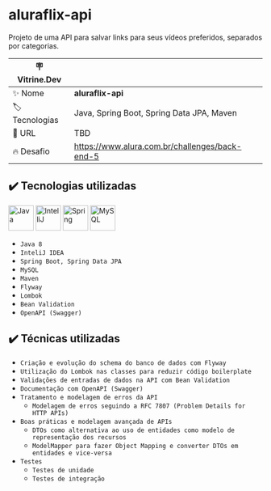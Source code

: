 # aluraflix-api

Projeto de uma API para salvar links para seus vídeos preferidos, separados por categorias.

| :placard: Vitrine.Dev |     |
| -------------  | --- |
| :sparkles: Nome        | **aluraflix-api**
| :label: Tecnologias | Java, Spring Boot, Spring Data JPA, Maven
| :rocket: URL         | TBD
| :fire: Desafio     | https://www.alura.com.br/challenges/back-end-5

## ✔️ Tecnologias utilizadas

<img alt="Java" src="https://cdn.jsdelivr.net/gh/devicons/devicon/icons/java/java-original-wordmark.svg" width="50" height="50"/> <img alt="IntelliJ" src="https://cdn.jsdelivr.net/gh/devicons/devicon/icons/intellij/intellij-original.svg" width="50" height="50"/> <img alt="Spring" src="https://cdn.jsdelivr.net/gh/devicons/devicon/icons/spring/spring-original-wordmark.svg" width="50" height="50"/> <img alt="MySQL" src="https://cdn.jsdelivr.net/gh/devicons/devicon/icons/mysql/mysql-original-wordmark.svg"  width="50" height="50"/> 

- ``Java 8``
- ``InteliJ IDEA``
- ``Spring Boot, Spring Data JPA``
- ``MySQL``
- ``Maven``
- ``Flyway``
- ``Lombok``
- ``Bean Validation``
- ``OpenAPI (Swagger)``

## ✔️ Técnicas utilizadas

- ``Criação e evolução do schema do banco de dados com Flyway``
- ``Utilização do Lombok nas classes para reduzir código boilerplate``
- ``Validações de entradas de dados na API com Bean Validation``
- ``Documentação com OpenAPI (Swagger)``
- ``Tratamento e modelagem de erros da API``
	- ``Modelagem de erros seguindo a RFC 7807 (Problem Details for HTTP APIs)``
- ``Boas práticas e modelagem avançada de APIs``
	- ``DTOs como alternativa ao uso de entidades como modelo de representação dos recursos``
	- ``ModelMapper para fazer Object Mapping e converter DTOs em entidades e vice-versa``
- ``Testes``
	- ``Testes de unidade``
	- ``Testes de integração``
